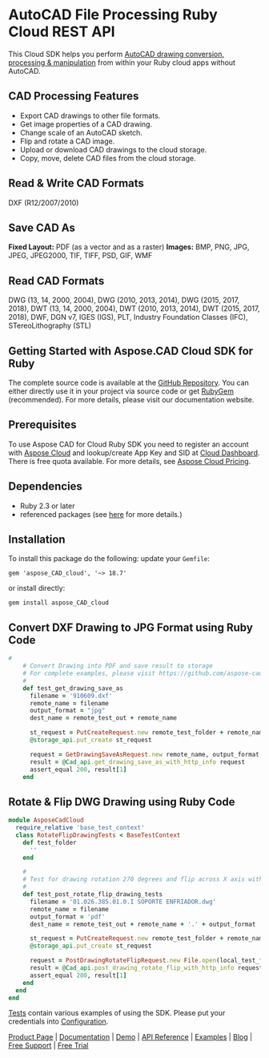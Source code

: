 # AutoCAD File Processing Ruby Cloud REST API

This Cloud SDK helps you perform [AutoCAD drawing conversion, processing & manipulation](https://products.aspose.cloud/cad/ruby) from within your Ruby cloud apps without AutoCAD.

## CAD Processing Features

- Export CAD drawings to other file formats.
- Get image properties of a CAD drawing.
- Change scale of an AutoCAD sketch.
- Flip and rotate a CAD image.
- Upload or download CAD drawings to the cloud storage.
- Copy, move, delete CAD files from the cloud storage.

## Read & Write CAD Formats

DXF (R12/2007/2010)

## Save CAD As

**Fixed Layout:** PDF (as a vector and as a raster)
**Images:** BMP, PNG, JPG, JPEG, JPEG2000, TIF, TIFF, PSD, GIF, WMF

## Read CAD Formats

DWG (13, 14, 2000, 2004), DWG (2010, 2013, 2014), DWG (2015, 2017, 2018), DWT (13, 14, 2000, 2004), DWT (2010, 2013, 2014), DWT (2015, 2017, 2018), DWF, DGN v7, IGES (IGS), PLT, Industry Foundation Classes (IFC), STereoLithography (STL)

## Getting Started with Aspose.CAD Cloud SDK for Ruby

The complete source code is available at the [GitHub Repository](https://github.com/aspose-cad-cloud/aspose-cad-cloud-ruby). You can either directly use it in your project via source code or get [RubyGem](https://rubygems.org/gems/aspose_CAD_cloud) (recommended). For more details, please visit our documentation website.

## Prerequisites

To use Aspose CAD for Cloud Ruby SDK you need to register an account with [Aspose Cloud](https://www.aspose.cloud/) and lookup/create App Key and SID at [Cloud Dashboard](https://dashboard.aspose.cloud/#/apps). There is free quota available. For more details, see [Aspose Cloud Pricing](https://purchase.aspose.cloud/pricing).

## Dependencies

- Ruby 2.3 or later
- referenced packages (see [here](https://github.com/aspose-cad-cloud/aspose-cad-cloud-ruby/blob/master/Gemfile) for more details.)

## Installation

To install this package do the following: update your `Gemfile`:

```console
gem 'aspose_CAD_cloud', '~> 18.7'
```

or install directly:

```console
gem install aspose_CAD_cloud
```

## Convert DXF Drawing to JPG Format using Ruby Code

```ruby
#
    # Convert Drawing into PDF and save result to storage
    # For complete examples, please visit https://github.com/aspose-cad-cloud/aspose-cad-cloud-ruby
    #
    def test_get_drawing_save_as
      filename = '910609.dxf'
      remote_name = filename
      output_format = "jpg"
      dest_name = remote_test_out + remote_name

      st_request = PutCreateRequest.new remote_test_folder + remote_name, File.open(local_test_folder + filename, "r").read
      @storage_api.put_create st_request

      request = GetDrawingSaveAsRequest.new remote_name, output_format, remote_test_folder, nil, nil
      result = @Cad_api.get_drawing_save_as_with_http_info request
      assert_equal 200, result[1]
    end
```

## Rotate & Flip DWG Drawing using Ruby Code

```ruby
module AsposeCadCloud
  require_relative 'base_test_context'
  class RotateFlipDrawingTests < BaseTestContext
    def test_folder
      ''
    end

    #
    # Test for drawing rotation 270 degrees and flip across X axis with specified format and fetch result through response
    #
    def test_post_rotate_flip_drawing_tests
      filename = '01.026.385.01.0.I SOPORTE ENFRIADOR.dwg'
      remote_name = filename
      output_format = 'pdf'
      dest_name = remote_test_out + remote_name + '.' + output_format

      st_request = PutCreateRequest.new remote_test_folder + remote_name, File.open(local_test_folder + filename, "r").read
      @storage_api.put_create st_request

      request = PostDrawingRotateFlipRequest.new File.open(local_test_folder + filename, "r"), output_format, "Rotate270FlipX", remote_test_folder
      result = @Cad_api.post_drawing_rotate_flip_with_http_info request
      assert_equal 200, result[1]
    end
  end
end
```

[Tests](https://github.com/aspose-cad-cloud/aspose-cad-cloud-ruby/blob/master/tests) contain various examples of using the SDK. Please put your credentials into [Configuration](https://github.com/aspose-cad-cloud/aspose-cad-cloud-ruby/blob/master/lib/configuration.rb).

[Product Page](https://products.aspose.cloud/cad/ruby) | [Documentation](https://docs.aspose.cloud/display/cadcloud/Home) | [Demo](https://products.aspose.app/cad/family) | [API Reference](https://apireference.aspose.cloud/cad/) | [Examples](https://github.com/aspose-cad-cloud/aspose-cad-cloud-ruby) | [Blog](https://blog.aspose.cloud/category/cad/) | [Free Support](https://forum.aspose.cloud/c/cad) | [Free Trial](https://dashboard.aspose.cloud/#/apps)
